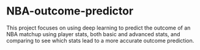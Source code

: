 # NBA-outcome-predictor
This project focuses on using deep learning to predict the outcome of an NBA matchup using player stats, both basic and advanced stats, and comparing to see which stats lead to a more accurate outcome prediction.
